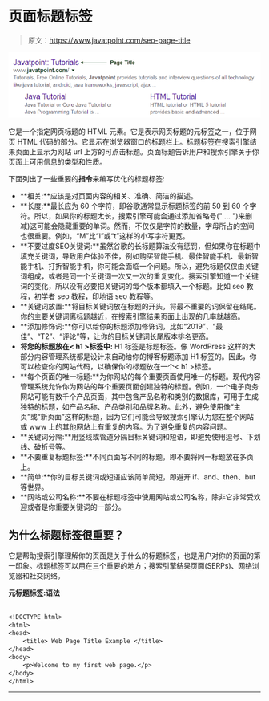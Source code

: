 # 页面标题标签

> 原文：<https://www.javatpoint.com/seo-page-title>

![SEO Page Title](img/e83a35994532a4a753870848891d8b6e.png)

它是一个指定网页标题的 HTML 元素。它是表示网页标题的元标签之一，位于网页 HTML 代码的部分。它显示在浏览器窗口的标题栏上。标题标签在搜索引擎结果页面上显示为网站 url 上方的可点击标题。页面标题告诉用户和搜索引擎关于你页面上可用信息的类型和性质。

下面列出了一些重要的**指令**来编写优化的标题标签:

*   **相关:**应该是对页面内容的相关、准确、简洁的描述。
*   **长度:**最长应为 60 个字符，即谷歌通常显示标题标签的前 50 到 60 个字符。所以，如果你的标题太长，搜索引擎可能会通过添加省略号(" ... ")来删减)这可能会隐藏重要的单词。然而，不仅仅是字符的数量，字母所占的空间也很重要。例如，“M”比“I”或“t”这样的小写字符更宽。
*   **不要过度SEO关键词:**虽然谷歌的长标题算法没有惩罚，但如果你在标题中填充关键词，导致用户体验不佳，例如购买智能手机、最佳智能手机、最新智能手机、打折智能手机，你可能会面临一个问题。所以，避免标题仅仅由关键词组成，或者是同一个关键词一次又一次的重复变化。搜索引擎知道一个关键词的变化，所以没有必要把关键词的每个版本都填入一个标题。比如 seo 教程，初学者 seo 教程，印地语 seo 教程等。
*   **关键词放置:**将目标关键词放在标题的开头，将最不重要的词保留在结尾。你的主要关键词离标题越近，在搜索引擎结果页面上出现的几率就越高。
*   **添加修饰词:**你可以给你的标题添加修饰词，比如“2019”、“最佳”、“T2”、“评论”等，让你的目标关键词长尾版本排名更高。
*   **将您的标题放在< h1 >标签中:** H1 标签是标题标签。像 WordPress 这样的大部分内容管理系统都是设计来自动给你的博客标题添加 H1 标签的。因此，你可以检查你的网站代码，以确保你的标题放在一个< h1 >标签。
*   **每个页面的唯一标题:**为你网站的每个重要页面使用唯一的标题。现代内容管理系统允许你为网站的每个重要页面创建独特的标题。例如，一个电子商务网站可能有数千个产品页面，其中包含产品名称和类别的数据库，可用于生成独特的标题，如产品名称、产品类别和品牌名称。此外，避免使用像“主页”或“新页面”这样的标题，因为它们可能会导致搜索引擎认为您在整个网站或 www 上的其他网站上有重复的内容。为了避免重复的内容问题。
*   **关键词分隔:**用竖线或管道分隔目标关键词和短语，即避免使用逗号、下划线、破折号等。
*   **不要重复标题标签:**不同页面写不同的标题，即不要将同一标题放在多页上。
*   **简单:**你的目标关键词或短语应该简单简短，即避开 if、and、then、but 等世界。
*   **网站或公司名称:**不要在标题标签中使用网站或公司名称，除非它非常受欢迎或者是你重要关键词的一部分。

## 为什么标题标签很重要？

它是帮助搜索引擎理解你的页面是关于什么的标题标签，也是用户对你的页面的第一印象。标题标签可以用在三个重要的地方；搜索引擎结果页面(SERPs)、网络浏览器和社交网络。

**元标题标签:语法**

```

<!DOCTYPE html>    
<html>    
<head>    
    <title> Web Page Title Example </title>    
</head>    
<body>    
    <p>Welcome to my first web page.</p>    
</body>    
</html>

```

* * *
